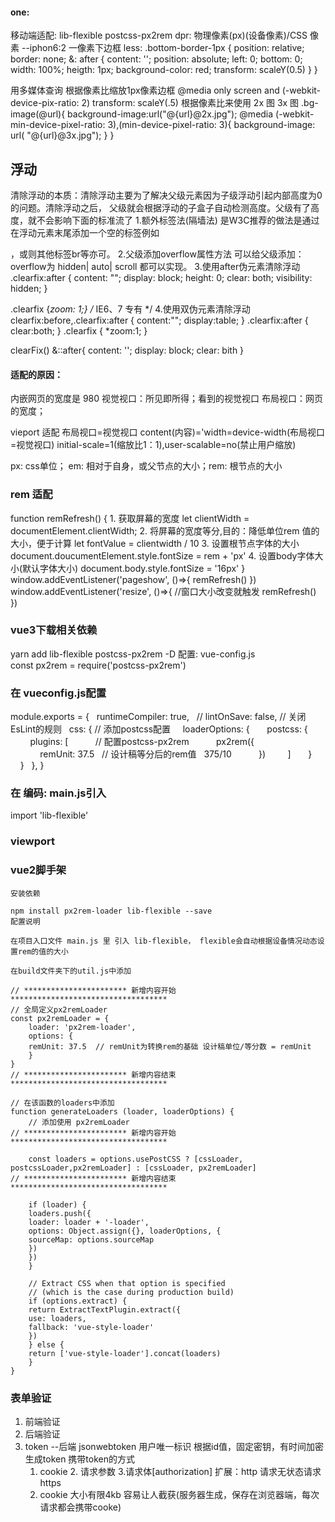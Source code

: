 #### one:
  移动端适配:  lib-flexible postcss-px2rem
  dpr: 物理像素(px)(设备像素)/CSS 像素 --iphon6:2
  一像素下边框
  less:
  .bottom-border-1px {
    position: relative;
    border: none;
    &: after
    {
      content: '';
      position: absolute;
      left: 0;
      bottom: 0;
      width: 100%;
      heigth: 1px;
      background-color: red;
      transform: scaleY(0.5)
    }
  }
  
  用多媒体查询
  根据像素比缩放1px像素边框
  @media only screen and (-webkit-device-pix-ratio: 2)
  transform: scaleY(.5)
  根据像素比来使用 2x 图 3x 图
  .bg-image(@url){
    background-image:url("@{url}@2x.jpg");
    @media (-webkit-min-device-pixel-ratio: 3),(min-device-pixel-ratio: 3){
        background-image: url(  "@{url}@3x.jpg");
    }
  }
  ## 浮动
  清除浮动的本质：​ 清除浮动主要为了解决父级元素因为子级浮动引起内部高度为0 的问题。清除浮动之后， 父级就会根据浮动的子盒子自动检测高度。父级有了高度，就不会影响下面的标准流了
  1.额外标签法(隔墙法)
  是W3C推荐的做法是通过在浮动元素末尾添加一个空的标签例如 <div style=”clear:both”></div>，或则其他标签br等亦可。
  2.父级添加overflow属性方法
  可以给父级添加： overflow为 hidden| auto| scroll  都可以实现。
  3.使用after伪元素清除浮动
  .clearfix:after {  content: ""; display: block; height: 0; clear: both; visibility: hidden;  }   

 .clearfix {*zoom: 1;}   /* IE6、7 专有 */
 4.使用双伪元素清除浮动
  clearfix:before,.clearfix:after { 
  content:"";
  display:table; 
}
.clearfix:after {
 clear:both;
}
.clearfix {
  *zoom:1;
}

  clearFix()
    &::after{
      content: '';
      display: block;
      clear: bith
      }

  #### 适配的原因：
  内嵌网页的宽度是 980 
  视觉视口：所见即所得；看到的视觉视口
  布局视口：网页的宽度；

  vieport 适配 布局视口=视觉视口
  <meta name='viewport' content='width=device-width,initial-scale=1,user-scalable=no'>
  content(内容)='width=device-width(布局视口=视觉视口)
  initial-scale=1(缩放比1：1),user-scalable=no(禁止用户缩放)

  px: css单位； em: 相对于自身，或父节点的大小；rem: 根节点的大小

  ### rem 适配
  function remRefresh() {
    1. 获取屏幕的宽度
    let clientWidth = documentElement.clientWidth;
    2. 将屏幕的宽度等分,目的：降低单位rem 值的大小，便于计算
    let fontValue = clientwidth / 10
    3. 设置根节点字体的大小
    document.doucumentElement.style.fontSize = rem + 'px'
    4. 设置body字体大小(默认字体大小)
    document.body.style.fontSize = '16px' 
  }
  window.addEventListener('pageshow', ()=>{
    remRefresh()
  })
  window.addEventListener('resize', ()=>{
    //窗口大小改变就触发 
    remRefresh()
  })

  ### vue3下载相关依赖
  yarn add lib-flexible postcss-px2rem -D
  配置: vue-config.js
  const px2rem = require('postcss-px2rem')

  ### 在 vueconfig.js配置
  module.exports = {
    runtimeCompiler: true,
    // lintOnSave: false, // 关闭EsLint的规则
    css: { // 添加postcss配置
      loaderOptions: {
        postcss: {
          plugins: [
            // 配置postcss-px2rem
            px2rem({
              remUnit: 37.5   // 设计稿等分后的rem值   375/10
            })
          ]
        }
      }
    },
  }
  ### 在 编码: main.js引入
  import 'lib-flexible'

  ### viewport
  <meta name="viewport"
    content="width=device-width,initial-scale=1.0,maximum-scale=1.0,minimum-scale=1.0,user-scalable=no">

   ### vue2脚手架
    安装依赖

    npm install px2rem-loader lib-flexible --save
    配置说明

    在项目入口文件 main.js 里 引入 lib-flexible， flexible会自动根据设备情况动态设置rem的值的大小

    在build文件夹下的util.js中添加

    // *********************** 新增内容开始***********************************
    // 全局定义px2remLoader
    const px2remLoader = {
        loader: 'px2rem-loader',
        options: {
        remUnit: 37.5  // remUnit为转换rem的基础 设计稿单位/等分数 = remUnit
        }
    }
    // *********************** 新增内容结束***********************************

    // 在该函数的loaders中添加
    function generateLoaders (loader, loaderOptions) {
        // 添加使用 px2remLoader
    // *********************** 新增内容开始***********************************
        
        const loaders = options.usePostCSS ? [cssLoader, postcssLoader,px2remLoader] : [cssLoader, px2remLoader]
    // *********************** 新增内容结束***********************************

        if (loader) {
        loaders.push({
        loader: loader + '-loader',
        options: Object.assign({}, loaderOptions, {
        sourceMap: options.sourceMap
        })
        })
        }

        // Extract CSS when that option is specified
        // (which is the case during production build)
        if (options.extract) {
        return ExtractTextPlugin.extract({
        use: loaders,
        fallback: 'vue-style-loader'
        })
        } else {
        return ['vue-style-loader'].concat(loaders)
        }
    }

### 表单验证
  1. 前端验证
  2. 后端验证
  3. token --后端 jsonwebtoken 用户唯一标识
      根据id值，固定密钥，有时间加密生成token
      携带token的方式 
      1. cookie  2. 请求参数 3.请求体[authorization]
      扩展：http 请求无状态请求
            https 
        1. cookie 大小有限4kb 容易让人截获(服务器生成，保存在浏览器端，每次请求都会携带cooke)
